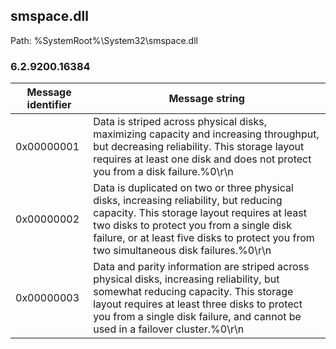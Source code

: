 ## smspace.dll

Path: %SystemRoot%\System32\smspace.dll

### 6.2.9200.16384

Message identifier | Message string
--- | ---
0x00000001 | Data is striped across physical disks, maximizing capacity and increasing throughput, but decreasing reliability. This storage layout requires at least one disk and does not protect you from a disk failure.%0\r\n
0x00000002 | Data is duplicated on two or three physical disks, increasing reliability, but reducing capacity. This storage layout requires at least two disks to protect you from a single disk failure, or at least five disks to protect you from two simultaneous disk failures.%0\r\n
0x00000003 | Data and parity information are striped across physical disks, increasing reliability, but somewhat reducing capacity. This storage layout requires at least three disks to protect you from a single disk failure, and cannot be used in a failover cluster.%0\r\n
